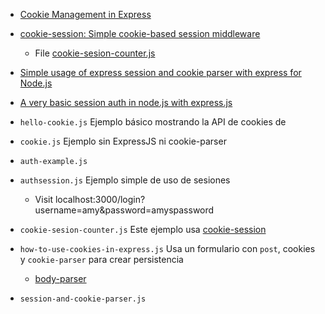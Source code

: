 * [Cookie Management in Express](https://www.codementor.io/noddy/cookie-management-in-express-js-du107rmna)
* [cookie-session: Simple cookie-based session middleware](https://github.com/expressjs/cookie-session) 
   - File [cookie-sesion-counter.js](cookie-sesion-counter.js)
* [Simple usage of express session and cookie parser with express for Node.js](http://code.runnable.com/UTlPPF-f2W1TAAET/how-to-use-cookies-in-express-for-node-js)
* [A very basic session auth in node.js with express.js](http://www.codexpedia.com/node-js/a-very-basic-session-auth-in-node-js-with-express-js/)

* `hello-cookie.js`  Ejemplo básico mostrando la API de cookies de 
* `cookie.js` Ejemplo sin ExpressJS ni cookie-parser
* `auth-example.js`  
* `authsession.js`  Ejemplo simple de uso de sesiones
   - Visit localhost:3000/login?username=amy&password=amyspassword
* `cookie-sesion-counter.js` Este ejemplo usa [cookie-session](https://github.com/expressjs/cookie-session)  
* `how-to-use-cookies-in-express.js` Usa  un formulario con `post`, cookies y `cookie-parser`  para crear persistencia
  - [body-parser](https://github.com/expressjs/body-parser)
* `session-and-cookie-parser.js`  
